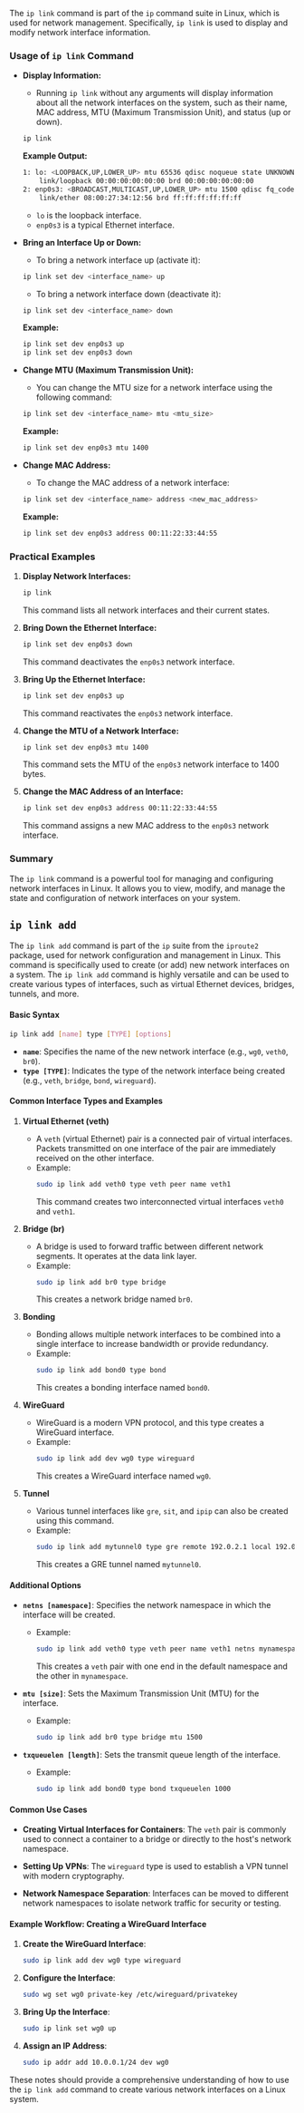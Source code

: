 The `ip link` command is part of the `ip` command suite in Linux, which is used for network management. Specifically, `ip link` is used to display and modify network interface information.

### Usage of `ip link` Command

- **Display Information:**
  - Running `ip link` without any arguments will display information about all the network interfaces on the system, such as their name, MAC address, MTU (Maximum Transmission Unit), and status (up or down).
  
  ```bash
  ip link
  ```

  **Example Output:**
  ```bash
  1: lo: <LOOPBACK,UP,LOWER_UP> mtu 65536 qdisc noqueue state UNKNOWN mode DEFAULT group default qlen 1000
      link/loopback 00:00:00:00:00:00 brd 00:00:00:00:00:00
  2: enp0s3: <BROADCAST,MULTICAST,UP,LOWER_UP> mtu 1500 qdisc fq_codel state UP mode DEFAULT group default qlen 1000
      link/ether 08:00:27:34:12:56 brd ff:ff:ff:ff:ff:ff
  ```

  - `lo` is the loopback interface.
  - `enp0s3` is a typical Ethernet interface.

- **Bring an Interface Up or Down:**
  - To bring a network interface up (activate it):
  
  ```bash
  ip link set dev <interface_name> up
  ```

  - To bring a network interface down (deactivate it):

  ```bash
  ip link set dev <interface_name> down
  ```

  **Example:**
  ```bash
  ip link set dev enp0s3 up
  ip link set dev enp0s3 down
  ```

- **Change MTU (Maximum Transmission Unit):**
  - You can change the MTU size for a network interface using the following command:

  ```bash
  ip link set dev <interface_name> mtu <mtu_size>
  ```

  **Example:**
  ```bash
  ip link set dev enp0s3 mtu 1400
  ```

- **Change MAC Address:**
  - To change the MAC address of a network interface:

  ```bash
  ip link set dev <interface_name> address <new_mac_address>
  ```

  **Example:**
  ```bash
  ip link set dev enp0s3 address 00:11:22:33:44:55
  ```

### Practical Examples

1. **Display Network Interfaces:**
   ```bash
   ip link
   ```
   This command lists all network interfaces and their current states.

2. **Bring Down the Ethernet Interface:**
   ```bash
   ip link set dev enp0s3 down
   ```
   This command deactivates the `enp0s3` network interface.

3. **Bring Up the Ethernet Interface:**
   ```bash
   ip link set dev enp0s3 up
   ```
   This command reactivates the `enp0s3` network interface.

4. **Change the MTU of a Network Interface:**
   ```bash
   ip link set dev enp0s3 mtu 1400
   ```
   This command sets the MTU of the `enp0s3` network interface to 1400 bytes.

5. **Change the MAC Address of an Interface:**
   ```bash
   ip link set dev enp0s3 address 00:11:22:33:44:55
   ```
   This command assigns a new MAC address to the `enp0s3` network interface.

### Summary

The `ip link` command is a powerful tool for managing and configuring network interfaces in Linux. It allows you to view, modify, and manage the state and configuration of network interfaces on your system.

## `ip link add`

The `ip link add` command is part of the `ip` suite from the `iproute2` package, used for network configuration and management in Linux. This command is specifically used to create (or add) new network interfaces on a system. The `ip link add` command is highly versatile and can be used to create various types of interfaces, such as virtual Ethernet devices, bridges, tunnels, and more.

#### Basic Syntax
```bash
ip link add [name] type [TYPE] [options]
```

- **`name`**: Specifies the name of the new network interface (e.g., `wg0`, `veth0`, `br0`).
- **`type [TYPE]`**: Indicates the type of the network interface being created (e.g., `veth`, `bridge`, `bond`, `wireguard`).

#### Common Interface Types and Examples

1. **Virtual Ethernet (veth)**
   - A `veth` (virtual Ethernet) pair is a connected pair of virtual interfaces. Packets transmitted on one interface of the pair are immediately received on the other interface.
   - Example:
     ```bash
     sudo ip link add veth0 type veth peer name veth1
     ```
     This command creates two interconnected virtual interfaces `veth0` and `veth1`.

2. **Bridge (br)**
   - A bridge is used to forward traffic between different network segments. It operates at the data link layer.
   - Example:
     ```bash
     sudo ip link add br0 type bridge
     ```
     This creates a network bridge named `br0`.

3. **Bonding**
   - Bonding allows multiple network interfaces to be combined into a single interface to increase bandwidth or provide redundancy.
   - Example:
     ```bash
     sudo ip link add bond0 type bond
     ```
     This creates a bonding interface named `bond0`.

4. **WireGuard**
   - WireGuard is a modern VPN protocol, and this type creates a WireGuard interface.
   - Example:
     ```bash
     sudo ip link add dev wg0 type wireguard
     ```
     This creates a WireGuard interface named `wg0`.

5. **Tunnel**
   - Various tunnel interfaces like `gre`, `sit`, and `ipip` can also be created using this command.
   - Example:
     ```bash
     sudo ip link add mytunnel0 type gre remote 192.0.2.1 local 192.0.2.2
     ```
     This creates a GRE tunnel named `mytunnel0`.

#### Additional Options
- **`netns [namespace]`**: Specifies the network namespace in which the interface will be created.
  - Example:
    ```bash
    sudo ip link add veth0 type veth peer name veth1 netns mynamespace
    ```
    This creates a `veth` pair with one end in the default namespace and the other in `mynamespace`.

- **`mtu [size]`**: Sets the Maximum Transmission Unit (MTU) for the interface.
  - Example:
    ```bash
    sudo ip link add br0 type bridge mtu 1500
    ```

- **`txqueuelen [length]`**: Sets the transmit queue length of the interface.
  - Example:
    ```bash
    sudo ip link add bond0 type bond txqueuelen 1000
    ```

#### Common Use Cases
- **Creating Virtual Interfaces for Containers**: 
  The `veth` pair is commonly used to connect a container to a bridge or directly to the host's network namespace.
  
- **Setting Up VPNs**: 
  The `wireguard` type is used to establish a VPN tunnel with modern cryptography.
  
- **Network Namespace Separation**:
  Interfaces can be moved to different network namespaces to isolate network traffic for security or testing.

#### Example Workflow: Creating a WireGuard Interface

1. **Create the WireGuard Interface**:
   ```bash
   sudo ip link add dev wg0 type wireguard
   ```
2. **Configure the Interface**:
   ```bash
   sudo wg set wg0 private-key /etc/wireguard/privatekey
   ```
3. **Bring Up the Interface**:
   ```bash
   sudo ip link set wg0 up
   ```
4. **Assign an IP Address**:
   ```bash
   sudo ip addr add 10.0.0.1/24 dev wg0
   ```

These notes should provide a comprehensive understanding of how to use the `ip link add` command to create various network interfaces on a Linux system.
